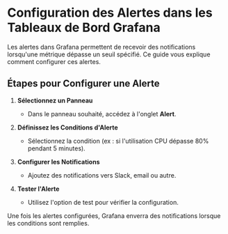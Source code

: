 
# Configuration des Alertes dans les Tableaux de Bord Grafana

Les alertes dans Grafana permettent de recevoir des notifications lorsqu'une métrique dépasse un seuil spécifié. Ce guide vous explique comment configurer ces alertes.

## Étapes pour Configurer une Alerte

1. **Sélectionnez un Panneau**
   - Dans le panneau souhaité, accédez à l'onglet **Alert**.

2. **Définissez les Conditions d'Alerte**
   - Sélectionnez la condition (ex : si l'utilisation CPU dépasse 80% pendant 5 minutes).

3. **Configurer les Notifications**
   - Ajoutez des notifications vers Slack, email ou autre.

4. **Tester l'Alerte**
   - Utilisez l'option de test pour vérifier la configuration.

Une fois les alertes configurées, Grafana enverra des notifications lorsque les conditions sont remplies.
